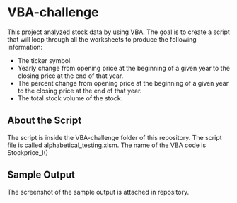 # VBA-challenge		This project analyzed stock data by using VBA.The goal is to create a script that will loop through all the worksheets to produce the following information:		- The ticker symbol.- Yearly change from opening price at the beginning of a given year to the closing price at the end of that year.- The percent change from opening price at the beginning of a given year to the closing price at the end of that year.- The total stock volume of the stock.## About the ScriptThe script is inside the VBA-challenge folder of this repository. The script file is called alphabetical_testing.xlsm. The name of the VBA code is Stockprice_1()		## Sample OutputThe screenshot of the sample output is attached in repository.